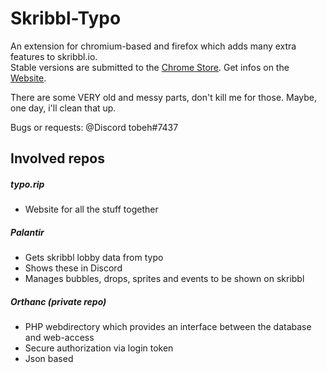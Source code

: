 # Skribbl-Typo
An extension for chromium-based and firefox which adds many extra features to skribbl.io.  
Stable versions are submitted to the [Chrome Store](https://chrome.google.com/webstore/detail/bpcilmjlpebjklinlbdjhfkkgmmfghfj). 
Get infos on the [Website](https://chrome.google.com/webstore/detail/bpcilmjlpebjklinlbdjhfkkgmmfghfj). 

There are some VERY old and messy parts, don't kill me for those.
Maybe, one day, i'll clean that up. 

Bugs or requests: @Discord tobeh#7437

## Involved repos
##### typo.rip  
 * Website for all the stuff together

##### Palantir
 * Gets skribbl lobby data from typo
 * Shows these in Discord
 * Manages bubbles, drops, sprites and events to be shown on skribbl
 
 ##### Orthanc (private repo)  
 * PHP webdirectory which provides an interface between the database and web-access
 * Secure authorization via login token
 * Json based

